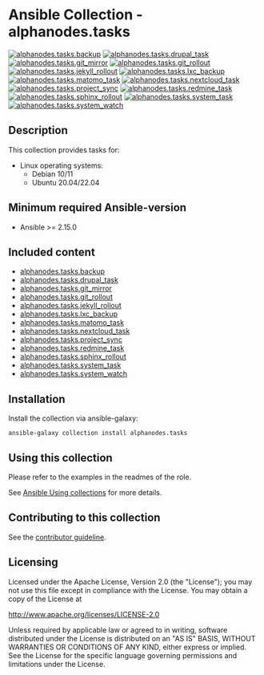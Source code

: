 # Ansible Collection - alphanodes.tasks

[![alphanodes.tasks.backup](https://github.com/alphanodes/ansible-collection-tasks/actions/workflows/backup.yml/badge.svg)](https://github.com/alphanodes/ansible-collection-tasks/actions/workflows/backup.yml)
[![alphanodes.tasks.drupal_task](https://github.com/alphanodes/ansible-collection-tasks/actions/workflows/drupal_task.yml/badge.svg)](https://github.com/alphanodes/ansible-collection-tasks/actions/workflows/drupal_task.yml)
[![alphanodes.tasks.git_mirror](https://github.com/alphanodes/ansible-collection-tasks/actions/workflows/git_mirror.yml/badge.svg)](https://github.com/alphanodes/ansible-collection-tasks/actions/workflows/git_mirror.yml)
[![alphanodes.tasks.git_rollout](https://github.com/alphanodes/ansible-collection-tasks/actions/workflows/git_rollout.yml/badge.svg)](https://github.com/alphanodes/ansible-collection-tasks/actions/workflows/git_rollout.yml)
[![alphanodes.tasks.jekyll_rollout](https://github.com/alphanodes/ansible-collection-tasks/actions/workflows/jekyll_rollout.yml/badge.svg)](https://github.com/alphanodes/ansible-collection-tasks/actions/workflows/jekyll_rollout.yml)
[![alphanodes.tasks.lxc_backup](https://github.com/alphanodes/ansible-collection-tasks/actions/workflows/lxc_backup.yml/badge.svg)](https://github.com/alphanodes/ansible-collection-tasks/actions/workflows/lxc_backup.yml)
[![alphanodes.tasks.matomo_task](https://github.com/alphanodes/ansible-collection-tasks/actions/workflows/matomo_task.yml/badge.svg)](https://github.com/alphanodes/ansible-collection-tasks/actions/workflows/matomo_task.yml)
[![alphanodes.tasks.nextcloud_task](https://github.com/alphanodes/ansible-collection-tasks/actions/workflows/nextcloud_task.yml/badge.svg)](https://github.com/alphanodes/ansible-collection-tasks/actions/workflows/nextcloud_task.yml)
[![alphanodes.tasks.project_sync](https://github.com/alphanodes/ansible-collection-tasks/actions/workflows/project_sync.yml/badge.svg)](https://github.com/alphanodes/ansible-collection-tasks/actions/workflows/project_sync.yml)
[![alphanodes.tasks.redmine_task](https://github.com/alphanodes/ansible-collection-tasks/actions/workflows/redmine_task.yml/badge.svg)](https://github.com/alphanodes/ansible-collection-tasks/actions/workflows/redmine_task.yml)
[![alphanodes.tasks.sphinx_rollout](https://github.com/alphanodes/ansible-collection-tasks/actions/workflows/sphinx_rollout.yml/badge.svg)](https://github.com/alphanodes/ansible-collection-tasks/actions/workflows/sphinx_rollout.yml)
[![alphanodes.tasks.system_task](https://github.com/alphanodes/ansible-collection-tasks/actions/workflows/system_task.yml/badge.svg)](https://github.com/alphanodes/ansible-collection-tasks/actions/workflows/system_task.yml)
[![alphanodes.tasks.system_watch](https://github.com/alphanodes/ansible-collection-tasks/actions/workflows/system_watch.yml/badge.svg)](https://github.com/alphanodes/ansible-collection-tasks/actions/workflows/system_watch.yml)

## Description

This collection provides tasks for:

- Linux operating systems:
  - Debian 10/11
  - Ubuntu 20.04/22.04

## Minimum required Ansible-version

- Ansible >= 2.15.0

## Included content

- [alphanodes.tasks.backup](roles/backup/)
- [alphanodes.tasks.drupal_task](roles/drupal_task/)
- [alphanodes.tasks.git_mirror](roles/git_mirror/)
- [alphanodes.tasks.git_rollout](roles/git_rollout/)
- [alphanodes.tasks.jekyll_rollout](roles/jekyll_rollout/)
- [alphanodes.tasks.lxc_backup](roles/lxc_backup/)
- [alphanodes.tasks.matomo_task](roles/matomo_task/)
- [alphanodes.tasks.nextcloud_task](roles/nextcloud_task/)
- [alphanodes.tasks.project_sync](roles/project_sync/)
- [alphanodes.tasks.redmine_task](roles/redmine_task/)
- [alphanodes.tasks.sphinx_rollout](roles/sphinx_rollout/)
- [alphanodes.tasks.system_task](roles/system_task/)
- [alphanodes.tasks.system_watch](roles/system_watch/)

## Installation

Install the collection via ansible-galaxy:

`ansible-galaxy collection install alphanodes.tasks`

## Using this collection

Please refer to the examples in the readmes of the role.

See [Ansible Using collections](https://docs.ansible.com/ansible/latest/user_guide/collections_using.html) for more details.

## Contributing to this collection

See the [contributor guideline](CONTRIBUTING.md).

## Licensing

Licensed under the Apache License, Version 2.0 (the "License"); you may not use this file except in compliance with the License. You may obtain a copy of the License at

<http://www.apache.org/licenses/LICENSE-2.0>

Unless required by applicable law or agreed to in writing, software distributed under the License is distributed on an "AS IS" BASIS, WITHOUT WARRANTIES OR CONDITIONS OF ANY KIND, either express or implied. See the License for the specific language governing permissions and limitations under the License.
